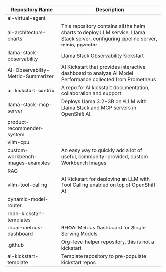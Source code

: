 | Repository Name | Description |
|-----------------|-------------|
| ai-virtual-agent |  |
| ai-architecture-charts | This repository contains all the helm charts to deploy LLM service, Llama Stack server, configuring pipeline server, minio, pgvector |
| llama-stack-observability | Llama Stack Observability Kickstart |
| AI-Observability-Metric-Summarizer | AI Kickstart that provides interactive dashboard to analyze AI Model Performance collected from Prometheus |
| ai-kickstart-contrib | A repo for AI kickstart documentation, collaboration and support |
| llama-stack-mcp-server | Deploys Llama 3.2-3B on vLLM with Llama Stack and MCP servers in OpenShift AI. |
| product-recommender-system |  |
| vllm-cpu |  |
| custom-workbench-images-examples | An easy way to quickly add a lot of useful, community-provided, custom Workbench Images |
| RAG |  |
| vllm-tool-calling | AI Kickstart for deploying an LLM with Tool Calling enabled on top of OpenShift AI |
| dynamic-model-router |  |
| rhdh-kickstart-templates |  |
| rhoai-metrics-dashboard | RHOAI Metrics Dashboard for Single Serving Models |
| .github | Org-level helper repository, this is not a kickstart |
| ai-kickstart-template | Template repository to pre-populate kickstart repos |

